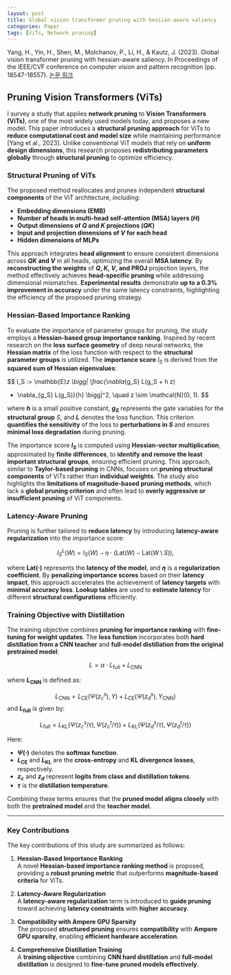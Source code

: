 ```yaml
---
layout: post
title: Global vision transformer pruning with hessian-aware saliency
categories: Paper
tags: [ViTs, Network pruning]
---
```


Yang, H., Yin, H., Shen, M., Molchanov, P., Li, H., & Kautz, J. (2023). Global vision transformer pruning with hessian-aware saliency. In Proceedings of the IEEE/CVF conference on computer vision and pattern recognition (pp. 18547-18557).
[논문 링크](https://openaccess.thecvf.com/content/CVPR2023/html/Yang_Global_Vision_Transformer_Pruning_With_Hessian-Aware_Saliency_CVPR_2023_paper.html)


## Pruning Vision Transformers (ViTs)

I survey a study that applies **network pruning** to **Vision Transformers (ViTs)**, one of the most widely used models today, and proposes a new model. This paper introduces a **structural pruning approach** for ViTs to **reduce computational cost and model size** while maintaining performance [Yang et al., 2023]. Unlike conventional ViT models that rely on **uniform design dimensions**, this research proposes **redistributing parameters globally** through **structural pruning** to optimize efficiency.

### **Structural Pruning of ViTs**
The proposed method reallocates and prunes independent **structural components** of the ViT architecture, including:

- **Embedding dimensions (EMB)**
- **Number of heads in multi-head self-attention (MSA) layers ($H$)**
- **Output dimensions of $Q$ and $K$ projections ($QK$)**
- **Input and projection dimensions of $V$ for each head**
- **Hidden dimensions of MLPs**

This approach integrates **head alignment** to ensure consistent dimensions across **$QK$ and $V$** in all heads, optimizing the overall **MSA latency**. By **reconstructing the weights** of **$Q$, $K$, $V$, and PROJ** projection layers, the method effectively achieves **head-specific pruning** while addressing dimensional mismatches. **Experimental results** demonstrate **up to a 0.3% improvement in accuracy** under the same latency constraints, highlighting the efficiency of the proposed pruning strategy.

### **Hessian-Based Importance Ranking**
To evaluate the importance of parameter groups for pruning, the study employs a **Hessian-based group importance ranking**. Inspired by recent research on the **loss surface geometry** of deep neural networks, the **Hessian matrix** of the loss function with respect to the **structural parameter groups** is utilized. The **importance score** $I_S$ is derived from the **squared sum of Hessian eigenvalues**:

$$
I_S := \mathbb{E}_z \bigg\| \frac{\nabla_{g_S} L(g_S + h z) 
- \nabla_{g_S} L(g_S)}{h} \bigg\|^2, \quad z \sim \mathcal{N}(0, 1).
$$

where **$h$** is a small positive constant, **$g_S$** represents the gate variables for the **structural group** $S$, and **$L$** denotes the loss function. This criterion **quantifies the sensitivity** of the loss to **perturbations in $S$** and ensures **minimal loss degradation** during pruning.

The importance score **$I_S$** is computed using **Hessian-vector multiplication**, approximated by **finite differences**, to **identify and remove the least important structural groups**, ensuring efficient pruning. This approach, similar to **Taylor-based pruning** in CNNs, focuses on **pruning structural components** of ViTs rather than **individual weights**. The study also highlights the **limitations of magnitude-based pruning methods**, which lack a **global pruning criterion** and often lead to **overly aggressive or insufficient pruning** of ViT components.

### **Latency-Aware Pruning**
Pruning is further tailored to **reduce latency** by introducing **latency-aware regularization** into the importance score:

$$
I^L_S(W) = I_S(W) - \eta \cdot \left( \text{Lat}(W) - \text{Lat}(W \setminus S) \right),
$$

where **$\text{Lat}(\cdot)$** represents the **latency of the model**, and **$\eta$** is a **regularization coefficient**. By **penalizing importance scores** based on their **latency impact**, this approach accelerates the achievement of **latency targets** with **minimal accuracy loss**. **Lookup tables** are used to **estimate latency** for different **structural configurations** efficiently.

### **Training Objective with Distillation**
The training objective combines **pruning for importance ranking** with **fine-tuning for weight updates**. The **loss function** incorporates both **hard distillation from a CNN teacher** and **full-model distillation from the original pretrained model**:

$$
L = \alpha \cdot L_{\text{full}} + L_{\text{CNN}}
$$

where **$L_{\text{CNN}}$** is defined as:

$$
L_{\text{CNN}} = L_{\text{CE}}(\Psi(z_c^s), Y) + L_{\text{CE}}(\Psi(z_d^s), Y_{\text{CNN}})
$$
and **$L_{\text{full}}$** is given by:

$$
L_{\text{full}} = L_{\text{KL}}(\Psi(z_c^s / \tau), \Psi(z_c^t / \tau)) + L_{\text{KL}}(\Psi(z_d^s / \tau), \Psi(z_d^t / \tau))
$$


Here:
- **$\Psi(\cdot)$** denotes the **softmax function**.
- **$L_{\text{CE}}$** and **$L_{\text{KL}}$** are the **cross-entropy** and **KL divergence losses**, respectively.
- **$z_c$** and **$z_d$** represent **logits from class and distillation tokens**.
- **$\tau$** is the **distillation temperature**.

Combining these terms ensures that the **pruned model aligns closely** with both the **pretrained model** and the **teacher model**.

---

### **Key Contributions**
The key contributions of this study are summarized as follows:

1. **Hessian-Based Importance Ranking**  
   A novel **Hessian-based importance ranking method** is proposed, providing a **robust pruning metric** that outperforms **magnitude-based criteria** for ViTs.

2. **Latency-Aware Regularization**  
   A **latency-aware regularization** term is introduced to **guide pruning** toward achieving **latency constraints** with **higher accuracy**.

3. **Compatibility with Ampere GPU Sparsity**  
   The proposed **structured pruning** ensures **compatibility** with **Ampere GPU sparsity**, enabling **efficient hardware acceleration**.

4. **Comprehensive Distillation Training**  
   A **training objective** combining **CNN hard distillation** and **full-model distillation** is designed to **fine-tune pruned models effectively**.
